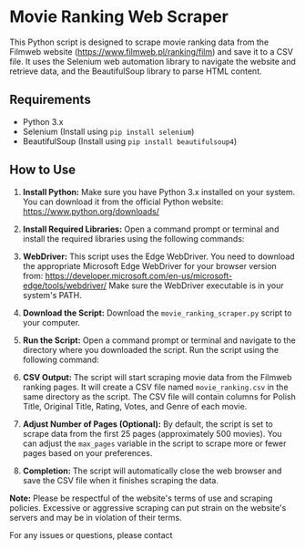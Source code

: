 # Movie Ranking Web Scraper

This Python script is designed to scrape movie ranking data from the Filmweb website (https://www.filmweb.pl/ranking/film) and save it to a CSV file. It uses the Selenium web automation library to navigate the website and retrieve data, and the BeautifulSoup library to parse HTML content.

## Requirements

- Python 3.x
- Selenium (Install using `pip install selenium`)
- BeautifulSoup (Install using `pip install beautifulsoup4`)

## How to Use

1. **Install Python:** Make sure you have Python 3.x installed on your system. You can download it from the official Python website: https://www.python.org/downloads/

2. **Install Required Libraries:** Open a command prompt or terminal and install the required libraries using the following commands:

3. **WebDriver:** This script uses the Edge WebDriver. You need to download the appropriate Microsoft Edge WebDriver for your browser version from: https://developer.microsoft.com/en-us/microsoft-edge/tools/webdriver/
Make sure the WebDriver executable is in your system's PATH.

4. **Download the Script:** Download the `movie_ranking_scraper.py` script to your computer.

5. **Run the Script:** Open a command prompt or terminal and navigate to the directory where you downloaded the script. Run the script using the following command:

6. **CSV Output:** The script will start scraping movie data from the Filmweb ranking pages. It will create a CSV file named `movie_ranking.csv` in the same directory as the script. The CSV file will contain columns for Polish Title, Original Title, Rating, Votes, and Genre of each movie.

7. **Adjust Number of Pages (Optional):** By default, the script is set to scrape data from the first 25 pages (approximately 500 movies). You can adjust the `max_pages` variable in the script to scrape more or fewer pages based on your preferences.

8. **Completion:** The script will automatically close the web browser and save the CSV file when it finishes scraping the data.

**Note:** Please be respectful of the website's terms of use and scraping policies. Excessive or aggressive scraping can put strain on the website's servers and may be in violation of their terms.

For any issues or questions, please contact 

